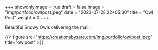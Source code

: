 +++
showonlyimage = true
draft = false
image = "img/portfolio/owlpost.jpeg"
date = "2023-07-28:22+05:30"
title = "Owl Post"
weight = 0
+++


Beautiful Snowy Owls delivering the mail.

<!--more-->
{{< figure src="https://creationsbysare.com/img/portfolio/owlpost.jpeg" title="owlpost" >}}
